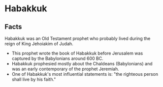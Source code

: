 # Habakkuk

## Facts

Habakkuk was an Old Testament prophet who probably lived during the reign of King Jehoiakim of Judah.

* This prophet wrote the book of Habakkuk before Jerusalem was captured by the Babylonians around 600 BC.
* Habakkuk prophesied mostly about the Chaldeans (Babylonians) and was an early contemporary of the prophet Jeremiah.
* One of Habakkuk's most influential statements is: "the righteous person shall live by his faith."
